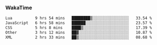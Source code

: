 ### WakaTime

<!--START_SECTION:waka-->

```txt
Lua          9 hrs 54 mins   ████████▒░░░░░░░░░░░░░░░░   33.54 %
JavaScript   6 hrs 58 mins   ██████░░░░░░░░░░░░░░░░░░░   23.57 %
CSS          5 hrs 8 mins    ████▒░░░░░░░░░░░░░░░░░░░░   17.39 %
Other        3 hrs 12 mins   ██▓░░░░░░░░░░░░░░░░░░░░░░   10.87 %
XML          2 hrs 33 mins   ██▒░░░░░░░░░░░░░░░░░░░░░░   08.68 %
```

<!--END_SECTION:waka-->
